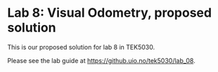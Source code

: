 # Lab 8: Visual Odometry, proposed solution
This is our proposed solution for lab 8 in TEK5030.

Please see the lab guide at https://github.uio.no/tek5030/lab_08.
